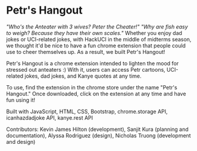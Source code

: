 # Petr's Hangout

_"Who's the Anteater with 3 wives? Peter the Cheater!"_ _"Why are fish easy to weigh? Because they have their own scales."_ Whether you enjoy dad jokes or UCI-related jokes, with HackUCI in the middle of midterms season, we thought it'd be nice to have a fun chrome extension that people could use to cheer themselves up. As a result, we built Petr's Hangout!

Petr's Hangout is a chrome extension intended to lighten the mood for stressed out anteaters :) With it, users can access Petr cartoons, UCI-related jokes, dad jokes, and Kanye quotes at any time.

To use, find the extension in the chrome store under the name "Petr's Hangout." Once downloaded, click on the extension at any time and have fun using it!

Built with JavaScript, HTML, CSS, Bootstrap, chrome.storage API, icanhazdadjoke API, kanye.rest API

Contributors: Kevin James Hilton (development), Sanjit Kura (planning and documentation), Alyssa Rodriguez (design), Nicholas Truong (development and design)

